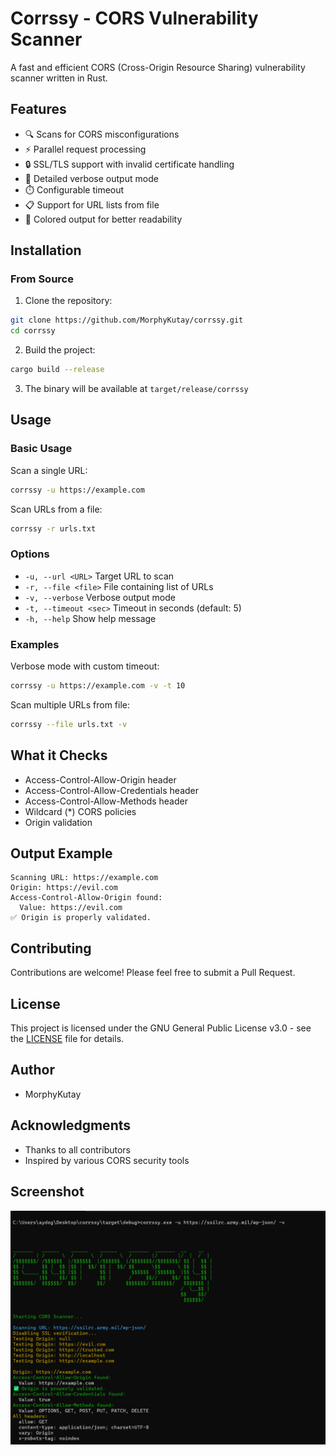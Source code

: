# Corrssy - CORS Vulnerability Scanner

A fast and efficient CORS (Cross-Origin Resource Sharing) vulnerability scanner written in Rust.

## Features

- 🔍 Scans for CORS misconfigurations
- ⚡ Parallel request processing
- 🔒 SSL/TLS support with invalid certificate handling
- 📝 Detailed verbose output mode
- ⏱️ Configurable timeout
- 📋 Support for URL lists from file
- 🎨 Colored output for better readability

## Installation

### From Source

1. Clone the repository:
```bash
git clone https://github.com/MorphyKutay/corrssy.git
cd corrssy
```

2. Build the project:
```bash
cargo build --release
```

3. The binary will be available at `target/release/corrssy`

## Usage

### Basic Usage

Scan a single URL:
```bash
corrssy -u https://example.com
```

Scan URLs from a file:
```bash
corrssy -r urls.txt
```

### Options

- `-u, --url <URL>`        Target URL to scan
- `-r, --file <file>`      File containing list of URLs
- `-v, --verbose`          Verbose output mode
- `-t, --timeout <sec>`    Timeout in seconds (default: 5)
- `-h, --help`             Show help message

### Examples

Verbose mode with custom timeout:
```bash
corrssy -u https://example.com -v -t 10
```

Scan multiple URLs from file:
```bash
corrssy --file urls.txt -v
```

## What it Checks

- Access-Control-Allow-Origin header
- Access-Control-Allow-Credentials header
- Access-Control-Allow-Methods header
- Wildcard (*) CORS policies
- Origin validation

## Output Example

```
Scanning URL: https://example.com
Origin: https://evil.com
Access-Control-Allow-Origin found:
  Value: https://evil.com
✅ Origin is properly validated.
```

## Contributing

Contributions are welcome! Please feel free to submit a Pull Request.

## License

This project is licensed under the GNU General Public License v3.0 - see the [LICENSE](LICENSE) file for details.

## Author

- MorphyKutay

## Acknowledgments

- Thanks to all contributors
- Inspired by various CORS security tools


## Screenshot


![alt text](https://github.com/MorphyKutay/Corrssy/blob/main/corrssy.png)
